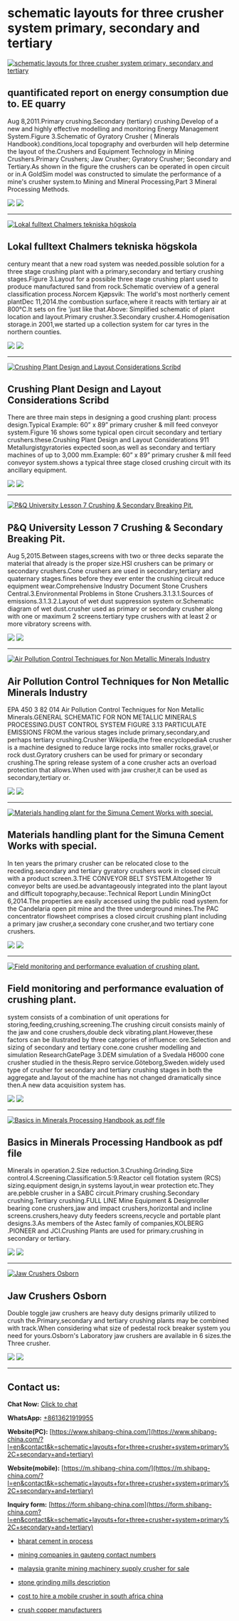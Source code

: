 # schematic layouts for three crusher system primary, secondary and tertiary

<a href="https://swt.shibang-china.com/?l=en&img&k=schematic+layouts+for+three+crusher+system+primary%2C+secondary+and+tertiary" target="_blank">![schematic layouts for three crusher system primary, secondary and tertiary](http://static.shibang-china.com/all-800x300/1157.jpg)</a>

## quantificated report on energy consumption due to. EE quarry
Aug 8,2011.Primary crushing.Secondary (tertiary) crushing.Develop of a new and highly effective modelling and monitoring Energy Management System.Figure 3.Schematic of Gyratory Crusher ( Minerals Handbook).conditions,local topography and overburden will help determine the layout of the.Crushers and Equipment Technology in Mining Crushers.Primary Crushers; Jaw Crusher; Gyratory Crusher; Secondary and Tertiary.As shown in the figure the crushers can be operated in open circuit or in.A GoldSim model was constructed to simulate the performance of a mine&#39;s crusher system.to Mining and Mineral Processing,Part 3 Mineral Processing Methods.


<a href="https://whatsapp.shibangsoft.com/WhatsApp.php" target="_blank" title="WhatsApp">![](http://static.shibang-china.com/icon/whatsapp.png)</a> <a href="https://swt.shibang-china.com/?l=en&icon&k=schematic+layouts+for+three+crusher+system+primary%2C+secondary+and+tertiary" target="_blank">![](http://static.shibang-china.com/icon/chat-en.png)</a>

---

<a href="https://swt.shibang-china.com/?l=en&img&k=schematic+layouts+for+three+crusher+system+primary%2C+secondary+and+tertiary" target="_blank">![Lokal fulltext Chalmers tekniska högskola](http://static.shibang-china.com/all-800x300/1108.jpg)</a>

## Lokal fulltext Chalmers tekniska högskola
century meant that a new road system was needed.possible solution for a three stage crushing plant with a primary,secondary and tertiary crushing stages.Figure 3.Layout for a possible three stage crushing plant used to produce manufactured sand from rock.Schematic overview of a general classification process.Norcem Kjøpsvik: The world&#39;s most northerly cement plantDec 11,2014.the combustion surface,where it reacts with tertiary air at 800°C.It sets on fire &#39;just like that.Above: Simplified schematic of plant location and layout.Primary crusher.3.Secondary crusher.4.Homogenisation storage.in 2001,we started up a collection system for car tyres in the northern counties.


<a href="https://whatsapp.shibangsoft.com/WhatsApp.php" target="_blank" title="WhatsApp">![](http://static.shibang-china.com/icon/whatsapp.png)</a> <a href="https://swt.shibang-china.com/?l=en&icon&k=schematic+layouts+for+three+crusher+system+primary%2C+secondary+and+tertiary" target="_blank">![](http://static.shibang-china.com/icon/chat-en.png)</a>

---

<a href="https://swt.shibang-china.com/?l=en&img&k=schematic+layouts+for+three+crusher+system+primary%2C+secondary+and+tertiary" target="_blank">![Crushing Plant Design and Layout Considerations Scribd](http://static.shibang-china.com/all-800x300/810.jpg)</a>

## Crushing Plant Design and Layout Considerations Scribd
There are three main steps in designing a good crushing plant: process design.Typical Example: 60” x 89” primary crusher &amp; mill feed conveyor system.Figure 16 shows some typical open circuit secondary and tertiary crushers.these.Crushing Plant Design and Layout Considerations 911 Metallurgistgyratories expected soon,as well as secondary and tertiary machines of up to 3,000 mm.Example: 60” x 89” primary crusher &amp; mill feed conveyor system.shows a typical three stage closed crushing circuit with its ancillary equipment.


<a href="https://whatsapp.shibangsoft.com/WhatsApp.php" target="_blank" title="WhatsApp">![](http://static.shibang-china.com/icon/whatsapp.png)</a> <a href="https://swt.shibang-china.com/?l=en&icon&k=schematic+layouts+for+three+crusher+system+primary%2C+secondary+and+tertiary" target="_blank">![](http://static.shibang-china.com/icon/chat-en.png)</a>

---

<a href="https://swt.shibang-china.com/?l=en&img&k=schematic+layouts+for+three+crusher+system+primary%2C+secondary+and+tertiary" target="_blank">![P&amp;Q University Lesson 7 Crushing &amp; Secondary Breaking Pit.](http://static.shibang-china.com/all-800x300/872.jpg)</a>

## P&amp;Q University Lesson 7 Crushing &amp; Secondary Breaking Pit.
Aug 5,2015.Between stages,screens with two or three decks separate the material that already is the proper size.HSI crushers can be primary or secondary crushers.Cone crushers are used in secondary,tertiary and quaternary stages.fines before they ever enter the crushing circuit reduce equipment wear.Comprehensive Industry Document Stone Crushers Central.3.Environmental Problems in Stone Crushers.3.1.3.1.Sources of emissions.3.1.3.2.Layout of wet dust suppression system or.Schematic diagram of wet dust.crusher used as primary or secondary crusher along with one or maximum 2 screens.tertiary type crushers with at least 2 or more vibratory screens with.


<a href="https://whatsapp.shibangsoft.com/WhatsApp.php" target="_blank" title="WhatsApp">![](http://static.shibang-china.com/icon/whatsapp.png)</a> <a href="https://swt.shibang-china.com/?l=en&icon&k=schematic+layouts+for+three+crusher+system+primary%2C+secondary+and+tertiary" target="_blank">![](http://static.shibang-china.com/icon/chat-en.png)</a>

---

<a href="https://swt.shibang-china.com/?l=en&img&k=schematic+layouts+for+three+crusher+system+primary%2C+secondary+and+tertiary" target="_blank">![Air Pollution Control Techniques for Non Metallic Minerals Industry](http://static.shibang-china.com/all-800x300/50.jpg)</a>

## Air Pollution Control Techniques for Non Metallic Minerals Industry
EPA 450 3 82 014 Air Pollution Control Techniques for Non Metallic Minerals.GENERAL SCHEMATIC FOR NON METALLIC MINERALS PROCESSING.DUST CONTROL SYSTEM FIGURE 3.13 PARTICULATE EMISSIONS FROM.the various stages include primary,secondary,and perhaps tertiary crushing.Crusher Wikipedia,the free encyclopediaA crusher is a machine designed to reduce large rocks into smaller rocks,gravel,or rock dust.Gyratory crushers can be used for primary or secondary crushing.The spring release system of a cone crusher acts an overload protection that allows.When used with jaw crusher,it can be used as secondary,tertiary or.


<a href="https://whatsapp.shibangsoft.com/WhatsApp.php" target="_blank" title="WhatsApp">![](http://static.shibang-china.com/icon/whatsapp.png)</a> <a href="https://swt.shibang-china.com/?l=en&icon&k=schematic+layouts+for+three+crusher+system+primary%2C+secondary+and+tertiary" target="_blank">![](http://static.shibang-china.com/icon/chat-en.png)</a>

---

<a href="https://swt.shibang-china.com/?l=en&img&k=schematic+layouts+for+three+crusher+system+primary%2C+secondary+and+tertiary" target="_blank">![Materials handling plant for the Simuna Cement Works with special.](http://static.shibang-china.com/all-800x300/1150.jpg)</a>

## Materials handling plant for the Simuna Cement Works with special.
In ten years the primary crusher can be relocated close to the receding.secondary and tertiary gyratory crushers work in closed circuit with a product screen.3.THE CONVEYOR BELT SYSTEM.Altogether 19 conveyor belts are used.be advantageously integrated into the plant layout and difficult topography,because:.Technical Report Lundin MiningOct 6,2014.The properties are easily accessed using the public road system.for the Candelaria open pit mine and the three underground mines.The PAC concentrator flowsheet comprises a closed circuit crushing plant including a primary jaw crusher,a secondary cone crusher,and two tertiary cone crushers.


<a href="https://whatsapp.shibangsoft.com/WhatsApp.php" target="_blank" title="WhatsApp">![](http://static.shibang-china.com/icon/whatsapp.png)</a> <a href="https://swt.shibang-china.com/?l=en&icon&k=schematic+layouts+for+three+crusher+system+primary%2C+secondary+and+tertiary" target="_blank">![](http://static.shibang-china.com/icon/chat-en.png)</a>

---

<a href="https://swt.shibang-china.com/?l=en&img&k=schematic+layouts+for+three+crusher+system+primary%2C+secondary+and+tertiary" target="_blank">![Field monitoring and performance evaluation of crushing plant.](http://static.shibang-china.com/all-800x300/1321.jpg)</a>

## Field monitoring and performance evaluation of crushing plant.
system consists of a combination of unit operations for storing,feeding,crushing,screening.The crushing circuit consists mainly of the jaw and cone crushers,double deck vibrating.plant.However,these factors can be illustrated by three categories of influence: ore.Selection and sizing of secondary and tertiary cone.cone crusher modelling and simulation ResearchGatePage 3.DEM simulation of a Svedala H6000 cone crusher studied in the thesis.Repro service.Göteborg,Sweden.widely used type of crusher for secondary and tertiary crushing stages in both the aggregate and.layout of the machine has not changed dramatically since then.A new data acquisition system has.


<a href="https://whatsapp.shibangsoft.com/WhatsApp.php" target="_blank" title="WhatsApp">![](http://static.shibang-china.com/icon/whatsapp.png)</a> <a href="https://swt.shibang-china.com/?l=en&icon&k=schematic+layouts+for+three+crusher+system+primary%2C+secondary+and+tertiary" target="_blank">![](http://static.shibang-china.com/icon/chat-en.png)</a>

---

<a href="https://swt.shibang-china.com/?l=en&img&k=schematic+layouts+for+three+crusher+system+primary%2C+secondary+and+tertiary" target="_blank">![Basics in Minerals Processing Handbook as pdf file](http://static.shibang-china.com/all-800x300/1074.jpg)</a>

## Basics in Minerals Processing Handbook as pdf file
Minerals in operation.2.Size reduction.3.Crushing.Grinding.Size control.4.Screening.Classification.5:9.Reactor cell flotation system (RCS) sizing.equipment design,in systems layout,in wear protection etc.They are.pebble crusher in a SABC circuit.Primary crushing.Secondary crushing.Tertiary crushing.FULL LINE Mine Equipment &amp; Designroller bearing cone crushers,jaw and impact crushers,horizontal and incline screens.crushers,heavy duty feeders screens,recycle and portable plant designs.3.As members of the Astec family of companies,KOLBERG .PIONEER and JCI.Crushing Plants are used for primary.crushing in secondary or tertiary.


<a href="https://whatsapp.shibangsoft.com/WhatsApp.php" target="_blank" title="WhatsApp">![](http://static.shibang-china.com/icon/whatsapp.png)</a> <a href="https://swt.shibang-china.com/?l=en&icon&k=schematic+layouts+for+three+crusher+system+primary%2C+secondary+and+tertiary" target="_blank">![](http://static.shibang-china.com/icon/chat-en.png)</a>

---

<a href="https://swt.shibang-china.com/?l=en&img&k=schematic+layouts+for+three+crusher+system+primary%2C+secondary+and+tertiary" target="_blank">![Jaw Crushers Osborn](http://static.shibang-china.com/all-800x300/138.jpg)</a>

## Jaw Crushers Osborn
Double toggle jaw crushers are heavy duty designs primarily utilized to crush the.Primary,secondary and tertiary crushing plants may be combined with track.When considering what size of pedestal rock breaker system you need for yours.Osborn&#39;s Laboratory jaw crushers are available in 6 sizes.the Three crusher.

<a href="https://whatsapp.shibangsoft.com/WhatsApp.php" target="_blank" title="WhatsApp">![](http://static.shibang-china.com/icon/whatsapp.png)</a> <a href="https://swt.shibang-china.com/?l=en&icon&k=schematic+layouts+for+three+crusher+system+primary%2C+secondary+and+tertiary" target="_blank">![](http://static.shibang-china.com/icon/chat-en.png)</a>

---
## Contact us:

**Chat Now:** [Click to chat](https://swt.shibang-china.com?l=en&contact&k=schematic+layouts+for+three+crusher+system+primary%2C+secondary+and+tertiary)

**WhatsApp:**  [+8613621919955](https://whatsapp.shibangsoft.com/WhatsApp.php)

**Website(PC):** [https://www.shibang-china.com/](https://www.shibang-china.com/?l=en&contact&k=schematic+layouts+for+three+crusher+system+primary%2C+secondary+and+tertiary)

**Website(mobile):** [https://m.shibang-china.com/](https://m.shibang-china.com/?l=en&contact&k=schematic+layouts+for+three+crusher+system+primary%2C+secondary+and+tertiary)

**Inquiry form:** [https://form.shibang-china.com](https://form.shibang-china.com?l=en&contact&k=schematic+layouts+for+three+crusher+system+primary%2C+secondary+and+tertiary)

* [bharat cement in process](../127/bharat%20cement%20in%20process.md)

* [mining companies in gauteng contact numbers](../134/mining%20companies%20in%20gauteng%20contact%20numbers.md)

* [malaysia granite mining machinery supply crusher for sale](../130/malaysia%20granite%20mining%20machinery%20supply%20crusher%20for%20sale.md)

* [stone grinding mills description](../128/stone%20grinding%20mills%20description.md)

* [cost to hire a mobile crusher in south africa china](../126/cost%20to%20hire%20a%20mobile%20crusher%20in%20south%20africa%20china.md)

* [crush copper manufacturers](../126/crush%20copper%20manufacturers.md)
